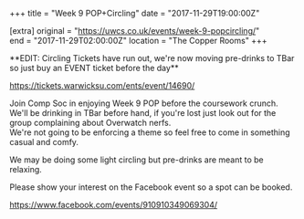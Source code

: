 +++
title = "Week 9 POP+Circling"
date = "2017-11-29T19:00:00Z"

[extra]
original = "https://uwcs.co.uk/events/week-9-popcircling/"    
end = "2017-11-29T02:00:00Z"
location = "The Copper Rooms"
+++

\*\*EDIT: Circling Tickets have run out, we're now moving pre-drinks to TBar so just buy an EVENT ticket before the day\*\*

<https://tickets.warwicksu.com/ents/event/14690/>

  
Join Comp Soc in enjoying Week 9 POP before the coursework crunch.  
We'll be drinking in TBar before hand, if you're lost just look out for the group complaining about Overwatch nerfs.  
We're not going to be enforcing a theme so feel free to come in something casual and comfy.  
  
We may be doing some light circling but pre-drinks are meant to be relaxing.  

Please show your interest on the Facebook event so a spot can be booked.

<https://www.facebook.com/events/910910349069304/>

